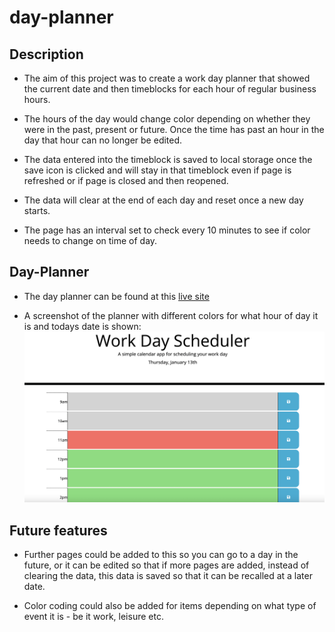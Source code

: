 # day-planner

## Description

- The aim of this project was to create a work day planner that showed the current date and then timeblocks for each hour of regular business hours.

- The hours of the day would change color depending on whether they were in the past, present or future. Once the time has past an hour in the day that hour can no longer be edited.

- The data entered into the timeblock is saved to local storage once the save icon is clicked and will stay in that timeblock even if page is refreshed or if page is closed and then reopened.

- The data will clear at the end of each day and reset once a new day starts.

- The page has an interval set to check every 10 minutes to see if color needs to change on time of day.

## Day-Planner

- The day planner can be found at this [live site](https://danlawrence91.github.io/day-planner/) 

- A screenshot of the planner with different colors for what hour of day it is and todays date is shown:
![Screenshot of day planner showing todays date](./assets/images/readme1.png)

## Future features

- Further pages could be added to this so you can go to a day in the future, or it can be edited so that if more pages are added, instead of clearing the data, this data is saved so that it can be recalled at a later date.

- Color coding could also be added for items depending on what type of event it is - be it work, leisure etc.